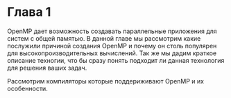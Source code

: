 # Глава 1

OpenMP дает возможность создавать параллельные приложения для систем с общей памятью. В данной главе мы рассмотрим какие  послужили причиной создания OpenMP и почему он столь популярен для высокопроизводительных вычислений. Так же мы дадим краткое описание техногии, что бы сразу понять подходит ли данная технология для решения ваших задач. 

Рассмотрим компиляторы которые поддериживают OpenMP и их особенности.